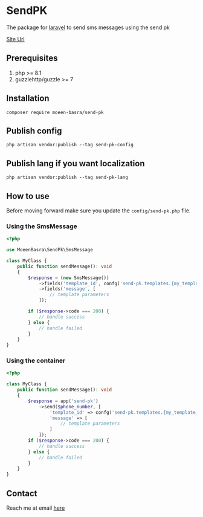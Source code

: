 # SendPK

The package for [laravel](https://laravel.com/) to send sms messages using the send pk

[Site Url](https://sendpk.com/)

## Prerequisites
1. php >= 8.1
2. guzzlehttp/guzzle >= 7

## Installation
`composer require moeen-basra/send-pk`


## Publish config
`php artisan vendor:publish --tag send-pk-config`

## Publish lang if you want localization
`php artisan vendor:publish --tag send-pk-lang`

## How to use

Before moving forward make sure you update the `config/send-pk.php` file.

### Using the SmsMessage
```php
<?php

use MoeenBasra\SendPk\SmsMessage

class MyClass {
    public function sendMessage(): void
    {
        $response = (new SmsMessage())
            ->fields('template_id', confg('send-pk.templates.{my_template_id}'))
            ->fields('message', [
                // template parameters
            ]);

        if ($response->code === 200) {
            // handle success
        } else {
            // handle failed
        }
    }
}
```
### Using the container

```php
<?php

class MyClass {
    public function sendMessage(): void
    {
        $response = app('send-pk')
            ->send($phone_number, [
                'template_id' => confg('send-pk.templates.{my_template_id}'),
                'message' => [
                    // template parameters
                ]
            ]);
        if ($response->code === 200) {
            // handle success
        } else {
            // handle failed
        }
    }
}
```

## Contact
Reach me at email [here](mailto:moeen.basra@gmail.com)
